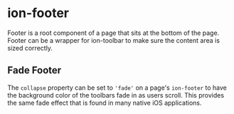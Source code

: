 # ion-footer

Footer is a root component of a page that sits at the bottom of the page.
Footer can be a wrapper for ion-toolbar to make sure the content area is sized correctly.

## Fade Footer

The `collapse` property can be set to `'fade'` on a page's `ion-footer` to have the background color of the toolbars fade in as users scroll. This provides the same fade effect that is found in many native iOS applications.
